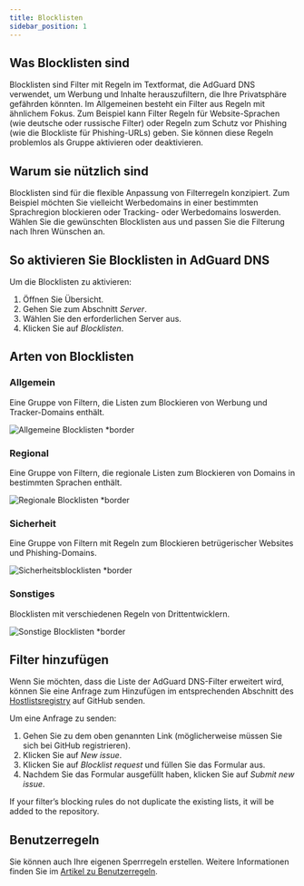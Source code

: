 ```yaml
---
title: Blocklisten
sidebar_position: 1
---
```


## Was Blocklisten sind

Blocklisten sind Filter mit Regeln im Textformat, die AdGuard DNS verwendet, um Werbung und Inhalte herauszufiltern, die Ihre Privatsphäre gefährden könnten. Im Allgemeinen besteht ein Filter aus Regeln mit ähnlichem Fokus. Zum Beispiel kann Filter Regeln für Website-Sprachen (wie deutsche oder russische Filter) oder Regeln zum Schutz vor Phishing (wie die Blockliste für Phishing-URLs) geben. Sie können diese Regeln problemlos als Gruppe aktivieren oder deaktivieren.

## Warum sie nützlich sind

Blocklisten sind für die flexible Anpassung von Filterregeln konzipiert. Zum Beispiel möchten Sie vielleicht Werbedomains in einer bestimmten Sprachregion blockieren oder Tracking- oder Werbedomains loswerden. Wählen Sie die gewünschten Blocklisten aus und passen Sie die Filterung nach Ihren Wünschen an.

## So aktivieren Sie Blocklisten in AdGuard DNS

Um die Blocklisten zu aktivieren:

1. Öffnen Sie Übersicht.
2. Gehen Sie zum Abschnitt _Server_.
3. Wählen Sie den erforderlichen Server aus.
4. Klicken Sie auf _Blocklisten_.

## Arten von Blocklisten

### Allgemein

Eine Gruppe von Filtern, die Listen zum Blockieren von Werbung und Tracker-Domains enthält.

![Allgemeine Blocklisten \*border](https://cdn.adtidy.org/content/kb/dns/private/new_dns/blocklists/general.png)

### Regional

Eine Gruppe von Filtern, die regionale Listen zum Blockieren von Domains in bestimmten Sprachen enthält.

![Regionale Blocklisten \*border](https://cdn.adtidy.org/content/kb/dns/private/new_dns/blocklists/regional.png)

### Sicherheit

Eine Gruppe von Filtern mit Regeln zum Blockieren betrügerischer Websites und Phishing-Domains.

![Sicherheitsblocklisten \*border](https://cdn.adtidy.org/content/kb/dns/private/new_dns/blocklists/security.png)

### Sonstiges

Blocklisten mit verschiedenen Regeln von Drittentwicklern.

![Sonstige Blocklisten \*border](https://cdn.adtidy.org/content/kb/dns/private/new_dns/blocklists/other.png)

## Filter hinzufügen

Wenn Sie möchten, dass die Liste der AdGuard DNS-Filter erweitert wird, können Sie eine Anfrage zum Hinzufügen im entsprechenden Abschnitt des [Hostlistsregistry](https://github.com/AdguardTeam/HostlistsRegistry) auf GitHub senden.

Um eine Anfrage zu senden:

1. Gehen Sie zu dem oben genannten Link (möglicherweise müssen Sie sich bei GitHub registrieren).
2. Klicken Sie auf _New issue_.
3. Klicken Sie auf _Blocklist request_ und füllen Sie das Formular aus.
4. Nachdem Sie das Formular ausgefüllt haben, klicken Sie auf _Submit new issue_.

If your filter’s blocking rules do not duplicate the existing lists, it will be added to the repository.

## Benutzerregeln

Sie können auch Ihre eigenen Sperrregeln erstellen.
Weitere Informationen finden Sie im [Artikel zu Benutzerregeln](/private-dns/setting-up-filtering/user-rules.md).
